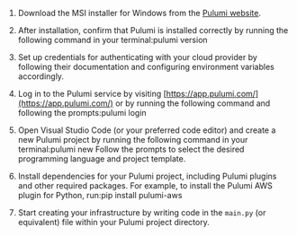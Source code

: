 
1. Download the MSI installer for Windows from the [Pulumi website](https://www.pulumi.com/docs/get-started/install/).

2. After installation, confirm that Pulumi is installed correctly by running the following command in your terminal:pulumi version


3. Set up credentials for authenticating with your cloud provider by following their documentation and configuring environment variables accordingly.

4. Log in to the Pulumi service by visiting [https://app.pulumi.com/](https://app.pulumi.com/) or by running the following command and following the prompts:pulumi login


5. Open Visual Studio Code (or your preferred code editor) and create a new Pulumi project by running the following command in your terminal:pulumi new
Follow the prompts to select the desired programming language and project template.

6. Install dependencies for your Pulumi project, including Pulumi plugins and other required packages. For example, to install the Pulumi AWS plugin for Python, run:pip install pulumi-aws



7. Start creating your infrastructure by writing code in the `main.py` (or equivalent) file within your Pulumi project directory.
